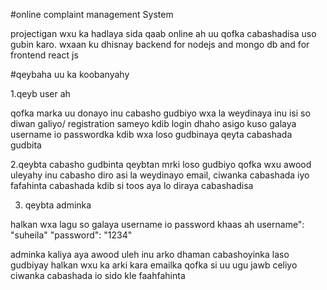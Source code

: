 #online complaint management System

projectigan wxu ka hadlaya sida qaab online ah uu qofka cabashadisa uso gubin karo.
wxaan ku dhisnay backend for nodejs and mongo db and for frontend react js

#qeybaha uu ka koobanyahy

1.qeyb user ah

qofka marka uu donayo inu cabasho gudbiyo wxa la weydinaya inu isi so diwan galiyo/ registration sameyo kdib login dhaho asigo kuso galaya username io passwordka kdib wxa loso gudbinaya qeyta cabashada gudbita

2.qeybta cabasho gudbinta
qeybtan mrki loso gudbiyo qofka wxu awood uleyahy inu cabasho diro asi la weydinayo
email, ciwanka cabashada iyo fafahinta cabashada kdib si toos aya lo diraya cabashadisa

3. qeybta adminka

halkan wxa lagu so galaya username io password khaas ah
  username": "suheila"
  "password": "1234"

adminka kaliya aya awood uleh inu arko dhaman cabashoyinka laso gudbiyay 
halkan wxu ka arki kara emailka qofka si uu ugu jawb celiyo ciwanka cabashada io sido kle faahfahinta






